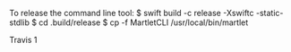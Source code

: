 To release the command line tool:
$ swift build -c release -Xswiftc -static-stdlib
$ cd .build/release
$ cp -f MartletCLI /usr/local/bin/martlet

Travis 1
